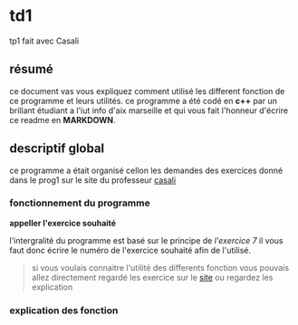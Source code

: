 # td1
tp1 fait avec Casali
## résumé
ce document vas vous expliquez comment utilisé les different fonction de ce programme et leurs utilités.
ce programme a été codé en **c++** par un brillant étudiant a l'iut info d'aix marseille et qui vous fait l'honneur d'écrire ce readme en **MARKDOWN**.
## descriptif global
ce programme a était organisé cellon les demandes des exercices donné dans le prog1 sur le site du professeur [casali](https://ens.casali.me/)

### fonctionnement du programme
**appeller l'exercice souhaité**

l'intergralité du programme est basé sur le principe de _l'exercice 7_ il vous faut donc écrire le numéro de l'exercice souhaité afin de l'utilisé.

> si vous voulais connaitre l'utilité des differents fonction vous pouvais allez directement regardé les exercice sur le [site](https://ens.casali.me/category/r1-01-init-dev/r1-01-programmation/r101-prog1/) ou regardez les explication

### explication des fonction
